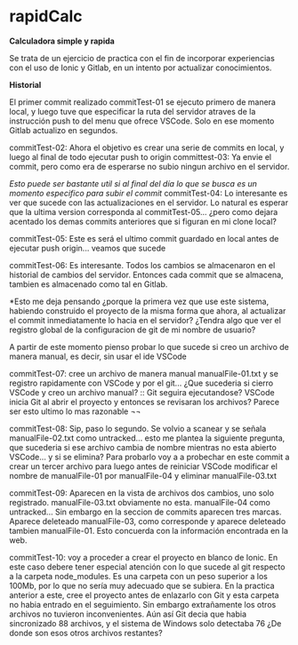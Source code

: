 # rapidCalc

**Calculadora simple y rapida**

Se trata de un ejercicio de practica con el fin de incorporar experiencias con el uso de Ionic y Gitlab, en un intento por actualizar conocimientos.

**Historial**

El primer commit realizado commitTest-01 se ejecuto primero de manera local, y luego tuve que especificar la ruta del servidor atraves de la instrucción push to del menu que ofrece VSCode. Solo en ese momento Gitlab actualizo en segundos.

commitTest-02: Ahora el objetivo es crear una serie de commits en local, y luego al final de todo ejecutar push to origin
committest-03: Ya envie el commit, pero como era de esperarse no subio ningun archivo en el servidor.

*Esto puede ser bastante util si al final del día lo que se busca es un momento especifico para subir el commit*
commitTest-04: Lo interesante es ver que sucede con las actualizaciones en el servidor. Lo natural es esperar que la ultima version corresponda al commitTest-05... ¿pero como dejara acentado los demas commits anteriores que si figuran en mi clone local?

commitTest-05: Este es será el ultimo commit guardado en local antes de ejecutar push origin... veamos que sucede

commitTest-06: Es interesante. Todos los cambios se almacenaron en el historial de cambios del servidor. Entonces cada commit que se almacena, tambien es almacenado como tal en Gitlab.

*Esto me deja pensando ¿porque la primera vez que use este sistema, habiendo construido el proyecto de la misma forma que ahora, al actualizar el commit inmediatamente lo hacia en el servidor? ¿Tendra algo que ver el registro global de la configuracion de git de mi nombre de usuario?

A partir de este momento pienso probar lo que sucede si creo un archivo de manera manual, es decir, sin usar el ide VSCode

commitTest-07: cree un archivo de manera manual manualFile-01.txt y se registro rapidamente con VSCode y por el git... ¿Que sucederia si cierro VSCode y creo un archivo manual? :: Git seguira ejecutandose? VSCode inicia Git al abrir el proyecto y entonces se revisaran los archivos? Parece ser esto ultimo lo mas razonable ¬¬

commitTest-08: Sip, paso lo segundo. Se volvio a scanear y se señala manualFile-02.txt como untracked... esto me plantea la siguiente pregunta, que sucederia si ese archivo cambia de nombre mientras no esta abierto VSCode... y si se elimina?
Para probarlo voy a a probechar en este commit a crear un tercer archivo para luego antes de reiniciar VSCode modificar el nombre de manualFile-01 por manualFile-04 y eliminar manualFile-03.txt

commitTest-09: Aparecen en la vista de archivos dos cambios, uno solo registrado. manualFile-03.txt obviamente no esta. manualFile-04 como untracked... Sin embargo en la seccion de commits aparecen tres marcas. Aparece deleteado manualFile-03, como corresponde y aparece deleteado tambien manualFile-01. Esto concuerda con la información encontrada en la web.

commitTest-10: voy a proceder a crear el proyecto en blanco de Ionic.
En este caso debere tener especial atención con lo que sucede al git respecto a la carpeta node_modules. Es una carpeta con un peso superior a los 100Mb, por lo que no sería muy adecuado que se subiera. En la practica anterior a este, cree el proyecto antes de enlazarlo con Git y esta carpeta no habia entrado en el seguimiento. Sin embargo extrañamente los otros archivos no tuvieron inconvenientes. Aún así Git decia que habia sincronizado 88 archivos, y el sistema de Windows solo detectaba 76 ¿De donde son esos otros archivos restantes?
